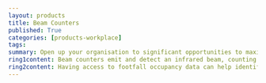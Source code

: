 ```yaml
---
layout: products
title: Beam Counters
published: True
categories: [products-workplace]
tags: 
summary: Open up your organisation to significant opportunities to maximise efficiency and effectiveness by unlocking the potential in your portfolio.
ring1content: Beam counters emit and detect an infrared beam, counting each interruption caused when a person walks through the beam - ideal for lower traffic areas such as stairwells.
ring2content: Having access to footfall occupancy data can help identify opportunities with regard to spatial changes, leading to cost savings and improved and enhanced use of space.
---
```

